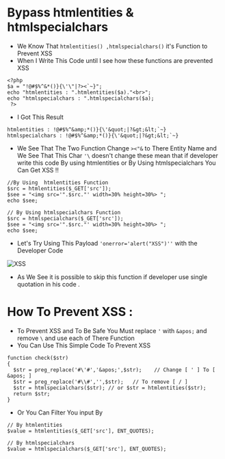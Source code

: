 # Bypass htmlentities & htmlspecialchars
- We Know That ` htmlentities() ,htmlspecialchars() ` it's Function to Prevent XSS
- When I Write This Code until I see how these functions are prevented XSS
```
<?php
$a = "!@#$%^&*()}{\'\"|?><`~}";
echo "htmlentities : ".htmlentities($a)."<br>";
echo "htmlspecialchars : ".htmlspecialchars($a);
 ?>
```
- I Got This Result 
```
htmlentities : !@#$%^&amp;*()}{\'&quot;|?&gt;&lt;`~}
htmlspecialchars : !@#$%^&amp;*()}{\'&quot;|?&gt;&lt;`~}
```
- We See That The Two Function Change `><"&` to There Entity Name
and We See That This Char `'\` doesn't change these mean that if developer write this code By using htmlentities or By Using htmlspecialchars You Can Get XSS !!
```
//By Using  htmlentities Function 
$src = htmlentities($_GET['src']);
$see = "<img src='".$src."' width=30% height=30%> ";
echo $see;

// By Using htmlspecialchars Function
$src = htmlspecialchars($_GET['src']);
$see = "<img src='".$src."' width=30% height=30%> ";
echo $see;
```

- Let's Try Using This Payload ` 'onerror='alert("XSS")'' ` with the Developer Code


![XSS](https://github.com/X-Vector/XSS_Bypass/blob/master/htmlspecialchars%20-%20htmlentities/XSS.png?raw=true)


- As We See it is possible to skip this function if developer use single quotation in his code .

# How To Prevent XSS :
- To Prevent XSS and To Be Safe You Must replace `'` with `&apos;` and remove `\` and use each of There Function
- You Can Use This Simple Code To Prevent XSS
```
function check($str)
{
  $str = preg_replace('#\'#','&apos;',$str);    // Change [ ' ] To [ &apos; ]
  $str = preg_replace('#\\#','',$str);   // To remove [ / ]
  $str = htmlspecialchars($str); // or $str = htmlentities($str);
  return $str;
}
```
- Or You Can Filter You input By
```
// By htmlentities
$value = htmlentities($_GET['src'], ENT_QUOTES);

// By htmlspecialchars
$value = htmlspecialchars($_GET['src'], ENT_QUOTES);
```

